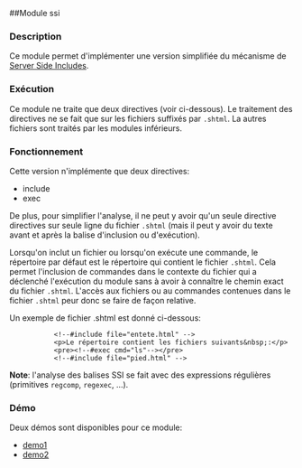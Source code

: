 <!--  Pour emacs : -*- mode:  markdown -*-  -->

##Module ssi


### Description

Ce module permet d'implémenter une version simplifiée du mécanisme de
[Server Side Includes](http://fr.wikipedia.org/wiki/Server_Side_Includes).

### Exécution

Ce module ne traite que deux directives (voir ci-dessous). Le
traitement des directives ne se fait que sur les fichiers suffixés par
`.shtml`. La autres fichiers sont traités par les modules inférieurs.

### Fonctionnement

Cette version n'implémente que deux directives:

* include
* exec

De plus, pour simplifier l'analyse, il ne peut y avoir qu'un seule
directive directives sur seule ligne du fichier `.shtml` (mais il peut
y avoir du texte avant et après la balise d'inclusion ou d'exécution).

Lorsqu'on inclut un fichier ou lorsqu'on exécute une commande, le
répertoire par défaut est le répertoire qui contient le fichier
`.shtml`. Cela permet l'inclusion de commandes dans le contexte du
fichier qui a déclenché l'exécution du module sans à avoir à connaître
le chemin exact du fichier `.shtml`. L'accès aux fichiers ou au
commandes contenues dans le fichier `.shtml` peur donc se faire de
façon relative.

Un exemple de fichier .shtml est donné ci-dessous:

````{.html}
           <!--#include file="entete.html" -->
           <p>Le répertoire contient les fichiers suivants&nbsp;:</p>
           <pre><!--#exec cmd="ls"--></pre>
           <!--#include file="pied.html" -->
````


**Note**: l'analyse des balises SSI se fait avec des expressions
  régulières (primitives `regcomp`, `regexec`, ...).


### Démo

Deux démos sont disponibles pour ce module:

* [demo1](http://localhost:1234/demos/test-ssi1.shtml) 
* [demo2](http://localhost:1234/demos/test-ssi2.shtml)
